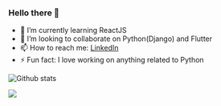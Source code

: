 ### Hello there  👋


- 🌱 I’m currently learning ReactJS
- 👯 I’m looking to collaborate on Python(Django) and Flutter
- 📫 How to reach me: [LinkedIn](https://www.linkedin.com/in/shubham2909/)
- ⚡ Fun fact: I love working on anything related to Python

![Github stats](https://github-readme-stats.vercel.app/api?username=humshubham&show_icons=true&hide_border=false)

<img align="left" src="https://github-readme-stats.vercel.app/api/top-langs/?username=humshubham&layout=compact" />

